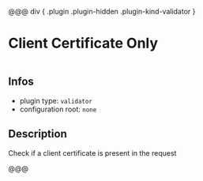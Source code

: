 
@@@ div { .plugin .plugin-hidden .plugin-kind-validator }

# Client Certificate Only

<img class="plugin-logo plugin-hidden" src=""></img>

## Infos

* plugin type: `validator`
* configuration root: ``none``

## Description

Check if a client certificate is present in the request







@@@


